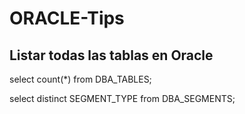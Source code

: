# ORACLE-Tips

## Listar todas las tablas en Oracle

select count(*) from DBA_TABLES;

select distinct SEGMENT_TYPE from DBA_SEGMENTS;
